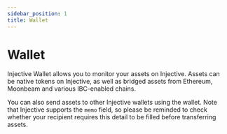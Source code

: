 ```yaml
---
sidebar_position: 1
title: Wallet
---
```


# Wallet

Injective Wallet allows you to monitor your assets on Injective. Assets can be native tokens on Injective, as well as bridged assets from Ethereum, Moonbeam and various IBC-enabled chains.

You can also send assets to other Injective wallets using the wallet. Note that Injective supports the `memo` field, so please be reminded to check whether your recipient requires this detail to be filled before transferring assets.